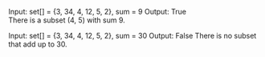 
Input: set[] = {3, 34, 4, 12, 5, 2}, sum = 9
Output: True  
There is a subset (4, 5) with sum 9.

Input: set[] = {3, 34, 4, 12, 5, 2}, sum = 30
Output: False
There is no subset that add up to 30.
